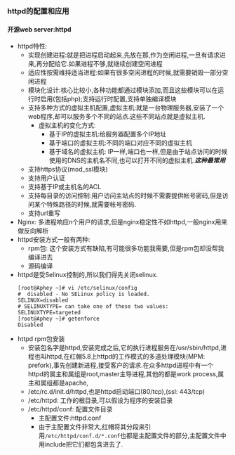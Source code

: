 ### httpd的配置和应用
#### 开源web server:httpd
- httpd特性:
    - 实现创建进程:就是把进程启动起来,先放在那,作为空闲进程,一旦有请求进来,再分配给它.如果进程不够,就继续创建空闲进程
    - 适应性按需维持适当进程:如果有很多空闲进程的时候,就需要销毁一部分空闲进程
    - 模块化设计:核心比较小,各种功能都通过模块添加,而且这些模块可以在运行时启用(包括php);支持运行时配置,支持单独编译模块
    - 支持多种方式的虚拟主机配置,虚拟主机:就是一台物理服务器,安装了一个web程序,却可以服务多个不同的站点.这些不同站点就是虚拟主机.
        - 虚拟主机的变化方式:
            - 基于IP的虚拟主机:给服务器配置多个IP地址
            - 基于端口的虚拟主机:不同的端口对应不同的虚拟主机
            - 基于域名的虚拟主机: IP一样,端口也一样,但是由于站点访问的时候使用的DNS的主机名不同,也可以打开不同的虚拟主机.___这种最常用___
    - 支持https协议(mod_ssl模块)
    - 支持用户认证
    - 支持基于IP或主机名的ACL
    - 支持每目录的访问控制:用户访问主站点的时候不需要提供帐号密码,但是访问某个特殊路径的时候,就需要帐号密码.
    - 支持url重写
- Nginx: 多进程响应n个用户的请求,但是nginx稳定性不如httpd,一般nginx用来做反向解析
- httpd安装方式一般有两种:
    - rpm包: 这个安装方式有缺陷,有可能很多功能我需要,但是rpm包却没帮我编译进去
    - 源码编译
- httpd是受Selinux控制的,所以我们得先关闭selinux.
    ```
    [root@Aphey ~]# vi /etc/selinux/config 
    #  disabled - No SELinux policy is loaded.
    SELINUX=disabled
    # SELINUXTYPE= can take one of these two values:
    SELINUXTYPE=targeted
    [root@Aphey ~]# getenforce
    Disabled
    ```
- httpd rpm包安装
    - 安装包名字是httpd,安装完成之后,它的执行进程服务在/usr/sbin/httpd,进程也叫httpd,在红帽5.8上httpd的工作模式的多道处理模块(MPM: prefork),事先创建新进程,接受客户的请求.在众多httpd进程中有一个httpd的属主和属组是root,master主导进程,其他的都是work process,属主和属组都是apache,
    - /etc/rc.d/init.d/httpd,也是httpd启动端口(80/tcp),(ssl: 443/tcp)
    - /etc/httpd: 工作的根目录,可以假设为程序的安装目录
    - /etc/httpd/conf: 配置文件目录
        - 主配置文件:httpd.conf
        - 由于主配置文件非常大,红帽将其分段来引用`/etc/httpd/conf.d/*.conf`也都是主配置文件的部分,主配置文件中用include把它们都包含进去了. 